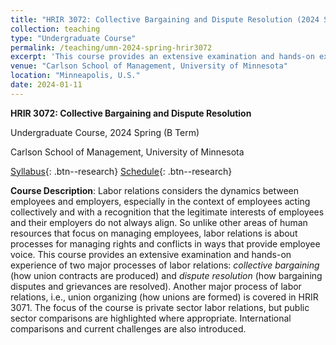 ```yaml
---
title: "HRIR 3072: Collective Bargaining and Dispute Resolution (2024 Spring)"
collection: teaching
type: "Undergraduate Course"
permalink: /teaching/umn-2024-spring-hrir3072
excerpt: 'This course provides an extensive examination and hands-on experience of two major processes of labor relations: <i>collective bargaining</i> (i.e., how union contracts are produced) and <i>dispute resolution</i> (i.e., how bargaining disputes and grievances are resolved). Another major process of labor relations, union organizing (i.e., how unions are formed), is covered in HRIR 3071. The focus of the course is private sector labor relations, but public sector comparisons are highlighted where appropriate. International comparisons and current challenges are also introduced. <a href="https://jianxuan-lei.github.io/files/syllabus_hrir_3072.pdf" style="text-decoration:none;" class="fas fa-fw fa-file-pdf"></a> <a href="https://docs.google.com/document/d/1-mO336XxcLBylkU4qbN2825FewUQv12I6Brr4T1W-w4/edit?usp=sharing" style="text-decoration:none;" class="fas fa-calendar"></a>'
venue: "Carlson School of Management, University of Minnesota"
location: "Minneapolis, U.S."
date: 2024-01-11
---
```

**HRIR 3072: Collective Bargaining and Dispute Resolution**

Undergraduate Course, 2024 Spring (B Term)

Carlson School of Management, University of Minnesota

[Syllabus](https://jianxuan-lei.github.io/files/syllabus_hrir_3072.pdf){: .btn--research} [Schedule](https://docs.google.com/document/d/1-mO336XxcLBylkU4qbN2825FewUQv12I6Brr4T1W-w4/edit?usp=sharing){: .btn--research}

**Course Description**: Labor relations considers the dynamics between employees and employers, especially in the context of employees acting collectively and with a recognition that the legitimate interests of employees and their employers do not always align. So unlike other areas of human resources that focus on managing employees, labor relations is about processes for managing rights and conflicts in ways that provide employee voice. This course provides an extensive examination and hands-on experience of two major processes of labor relations: *collective bargaining* (how union contracts are produced) and *dispute resolution* (how bargaining disputes and grievances are resolved). Another major process of labor relations, i.e., union organizing (how unions are formed) is covered in HRIR 3071. The focus of the course is private sector labor relations, but public sector comparisons are highlighted where appropriate. International comparisons and current challenges are also introduced.
